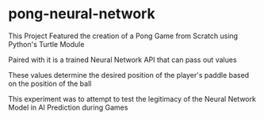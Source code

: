 # pong-neural-network
This Project Featured the creation of a Pong Game from Scratch using Python's Turtle Module

Paired with it is a trained Neural Network API that can pass out values

These values determine the desired position of the player's paddle based on the position of the ball

This experiment was to attempt to test the legitimacy of the Neural Network Model in AI Prediction during Games
